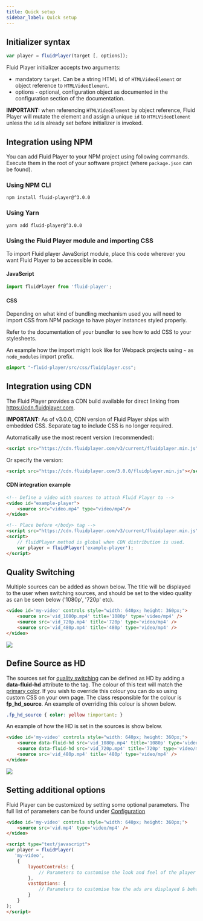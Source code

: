 ```yaml
---
title: Quick setup
sidebar_label: Quick setup
---
```


## Initializer syntax

```javascript
var player = fluidPlayer(target [, options]);
```

Fluid Player initializer accepts two arguments:

- mandatory `target`. Can be a string HTML id of `HTMLVideoElement` or object reference to `HTMLVideoElement`.
- options - optional, configuration object as documented in the configuration section of the documentation.

**IMPORTANT:** when referencing `HTMLVideoElement` by object reference, Fluid Player will mutate the element and assign a unique `id` to `HTMLVideoElement` unless the `id` is already set before initializer is invoked.

## Integration using NPM

You can add Fluid Player to your NPM project using following commands. Execute them in the root
of your software project (where `package.json` can be found).

### Using NPM CLI

```shell
npm install fluid-player@^3.0.0
```

### Using Yarn

```shell
yarn add fluid-player@^3.0.0
```

### Using the Fluid Player module and importing CSS

To import Fluid player JavaScript module, place this code wherever you want Fluid Player
to be accessible in code.

#### JavaScript

```javascript
import fluidPlayer from 'fluid-player';
```

#### CSS

Depending on what kind of bundling mechanism used you will need to import CSS from NPM package
to have player instances styled properly. 

Refer to the documentation of your bundler to see how to add CSS to your stylesheets.

An example how the import might look like for Webpack projects using `~` as `node_modules` import prefix.
```css
@import "~fluid-player/src/css/fluidplayer.css";
```

## Integration using CDN

The Fluid Player provides a CDN build available for direct linking from https://cdn.fluidplayer.com.

**IMPORTANT:** As of v3.0.0, CDN version of Fluid Player ships with embedded CSS. Separate tag to
include CSS is no longer required.

Automatically use the most recent version (recommended):

```html
<script src="https://cdn.fluidplayer.com/v3/current/fluidplayer.min.js"></script>
```

Or specify the version:

```html
<script src="https://cdn.fluidplayer.com/3.0.0/fluidplayer.min.js"></script>
```

#### CDN integration example

```html
<!-- Define a video with sources to attach Fluid Player to -->
<video id="example-player">
    <source src="video.mp4" type="video/mp4"/>
</video>

<!-- Place before </body> tag -->
<script src="https://cdn.fluidplayer.com/v3/current/fluidplayer.min.js"></script>
<script>
    // fluidPlayer method is global when CDN distribution is used.
    var player = fluidPlayer('example-player');
</script>
```

## Quality Switching

Multiple sources can be added as shown below. 
The title will be displayed to the user when switching sources, and should be set to the video quality as can be seen below ('1080p', '720p' etc).

```html
<video id='my-video' controls style="width: 640px; height: 360px;">
    <source src='vid_1080p.mp4' title='1080p' type='video/mp4' />
    <source src='vid_720p.mp4' title='720p' type='video/mp4' />
    <source src='vid_480p.mp4' title='480p' type='video/mp4' />
</video>
```

![](/img/docs/integration/qualitySwitch.png)

## Define Source as HD
The sources set for [quality switching](#quality-switching) can be defined as HD by adding a **data-fluid-hd** attribute to the **<source>** tag.
The colour of this text will match the [primary color](../layout_configuration#primarycolor). If you wish to override this colour you can do so using custom CSS on your own page. 
The class responsible for the colour is __fp_hd_source__. An example of overriding this colour is shown below.
```css 
.fp_hd_source { color: yellow !important; }
```

An example of how the HD is set in the sources is show below.
```html
<video id='my-video' controls style="width: 640px; height: 360px;">
    <source data-fluid-hd src='vid_1080p.mp4' title='1080p' type='video/mp4' />
    <source data-fluid-hd src='vid_720p.mp4' title='720p' type='video/mp4' />
    <source src='vid_480p.mp4' title='480p' type='video/mp4' />
</video>
```
![](/img/docs/integration/hdSource.png)

## Setting additional options

Fluid Player can be customized by setting some optional parameters. 
The full list of parameters can be found under [Configuration](../configuration)

```html
<video id='my-video' controls style="width: 640px; height: 360px;">
    <source src='vid.mp4' type='video/mp4' />
</video>

<script type="text/javascript">
var player = fluidPlayer(
   'my-video',
    {
        layoutControls: {
            // Parameters to customise the look and feel of the player
        },
        vastOptions: {
            // Parameters to customise how the ads are displayed & behave
        }
    }
);
</script>
```
